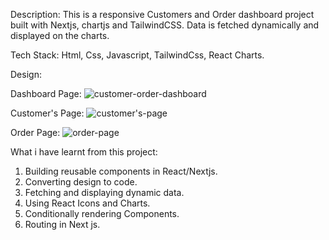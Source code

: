 Description: This is a responsive Customers and Order dashboard project built with Nextjs, chartjs and TailwindCSS. Data is fetched dynamically and displayed on the charts.

Tech Stack: Html, Css, Javascript, TailwindCss, React Charts.

Design: 

Dashboard Page:
![customer-order-dashboard](https://github.com/Liciacodes/Customer-and-Order-Dashboard/assets/43540999/223fae7a-9dba-4352-9d12-46147f984089)

Customer's Page: 
![customer's-page](https://github.com/Liciacodes/Customer-and-Order-Dashboard/assets/43540999/aeada0b6-2abe-491c-8fb3-eaf68caa9470)

Order Page: 
![order-page](https://github.com/Liciacodes/Customer-and-Order-Dashboard/assets/43540999/e4cf2e80-ba5b-47ff-a0ff-0b956bd5511a)

What i have learnt from this project:
1. Building reusable components in React/Nextjs.
2. Converting design to code.
3. Fetching and displaying dynamic data.
4. Using React Icons and Charts.
5. Conditionally rendering Components.
6. Routing in Next js.
